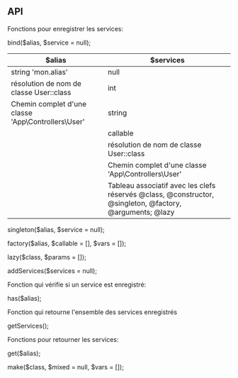 ## API

Fonctions pour enregistrer les services:

bind($alias, $service = null);

|$alias|$services|
|--------|---------|
|string 'mon.alias'  |null| 
|résolution de nom de classe User::class|int| 
|Chemin complet d'une classe 'App\Controllers\User'|string| 
| |callable   | 
| |résolution de nom de classe User::class|
| |Chemin complet d'une classe 'App\Controllers\User'|
| |Tableau associatif avec les clefs réservés @class, @constructor, @singleton, @factory, @arguments; @lazy|

singleton($alias, $service = null);

factory($alias, $callable = [], $vars = []);

lazy($class, $params = []);

addServices($services = null);

Fonction qui vérifie si un service est enregistré:

has($alias);

Fonction qui retourne l'ensemble des services enregistrés

getServices();

Fonctions pour retourner les services:

get($alias);

make($class, $mixed = null, $vars = []);
